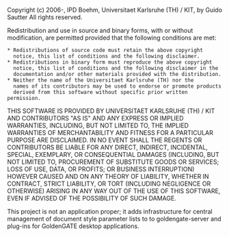 Copyright (c) 2006-, IPD Boehm, Universitaet Karlsruhe (TH) / KIT, by Guido Sautter
All rights reserved.

Redistribution and use in source and binary forms, with or without
modification, are permitted provided that the following conditions are met:

    * Redistributions of source code must retain the above copyright
      notice, this list of conditions and the following disclaimer.
    * Redistributions in binary form must reproduce the above copyright
      notice, this list of conditions and the following disclaimer in the
      documentation and/or other materials provided with the distribution.
    * Neither the name of the Universitaet Karlsruhe (TH) nor the
      names of its contributors may be used to endorse or promote products
      derived from this software without specific prior written permission.

THIS SOFTWARE IS PROVIDED BY UNIVERSITAET KARLSRUHE (TH) / KIT AND CONTRIBUTORS 
"AS IS" AND ANY EXPRESS OR IMPLIED WARRANTIES, INCLUDING, BUT NOT LIMITED TO,
THE IMPLIED WARRANTIES OF MERCHANTABILITY AND FITNESS FOR A PARTICULAR PURPOSE
ARE DISCLAIMED. IN NO EVENT SHALL THE REGENTS OR CONTRIBUTORS BE LIABLE FOR ANY
DIRECT, INDIRECT, INCIDENTAL, SPECIAL, EXEMPLARY, OR CONSEQUENTIAL DAMAGES
(INCLUDING, BUT NOT LIMITED TO, PROCUREMENT OF SUBSTITUTE GOODS OR SERVICES;
LOSS OF USE, DATA, OR PROFITS; OR BUSINESS INTERRUPTION) HOWEVER CAUSED AND
ON ANY THEORY OF LIABILITY, WHETHER IN CONTRACT, STRICT LIABILITY, OR TORT
(INCLUDING NEGLIGENCE OR OTHERWISE) ARISING IN ANY WAY OUT OF THE USE OF THIS
SOFTWARE, EVEN IF ADVISED OF THE POSSIBILITY OF SUCH DAMAGE.


This project is not an application proper; it adds infrastructure for central
management of document style parameter lists to to goldengate-server and plug-ins
for GoldenGATE desktop applications.
